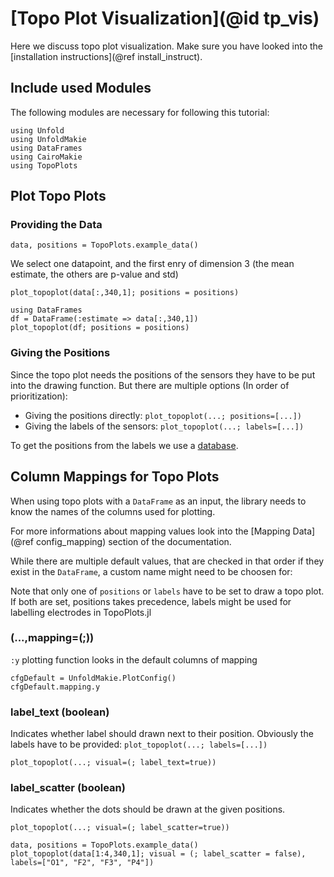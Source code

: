 # [Topo Plot Visualization](@id tp_vis)

Here we discuss topo plot visualization. 
Make sure you have looked into the [installation instructions](@ref install_instruct).

## Include used Modules
The following modules are necessary for following this tutorial:
```@example main
using Unfold
using UnfoldMakie
using DataFrames
using CairoMakie
using TopoPlots
```

## Plot Topo Plots

### Providing the Data

```@example main
data, positions = TopoPlots.example_data()
```
We select one datapoint, and the first enry of dimension 3 (the mean estimate, the others are p-value and std)

```@example main
plot_topoplot(data[:,340,1]; positions = positions)
```

```@example main
using DataFrames
df = DataFrame(:estimate => data[:,340,1])
plot_topoplot(df; positions = positions)
```

### Giving the Positions

Since the topo plot needs the positions of the sensors they have to be put into the drawing function. But there are multiple options (In order of prioritization):

- Giving the positions directly: `plot_topoplot(...; positions=[...])`
- Giving the labels of the sensors: `plot_topoplot(...; labels=[...])`

To get the positions from the labels we use a [database](https://raw.githubusercontent.com/sappelhoff/eeg_positions/main/data/Nz-T10-Iz-T9/standard_1005_2D.tsv).

## Column Mappings for Topo Plots

When using topo plots with a `DataFrame` as an input, the library needs to know the names of the columns used for plotting.

For more informations about mapping values look into the [Mapping Data](@ref config_mapping) section of the documentation.

While there are multiple default values, that are checked in that order if they exist in the `DataFrame`, a custom name might need to be choosen for:

Note that only one of `positions` or `labels` have to be set to draw a topo plot. If both are set, positions takes precedence, labels might be used for labelling electrodes in TopoPlots.jl

### (...,mapping=(;))

`:y` plotting function looks in the default columns of mapping
```@example main 
cfgDefault = UnfoldMakie.PlotConfig()
cfgDefault.mapping.y
```

### label_text (boolean)
Indicates whether label should drawn next to their position.
Obviously the labels have to be provided: `plot_topoplot(...; labels=[...])`

`plot_topoplot(...; visual=(; label_text=true))`

### label_scatter (boolean)
Indicates whether the dots should be drawn at the given positions.

`plot_topoplot(...; visual=(; label_scatter=true))`


```@example main
data, positions = TopoPlots.example_data()
plot_topoplot(data[1:4,340,1]; visual = (; label_scatter = false), labels=["O1", "F2", "F3", "P4"])
```
